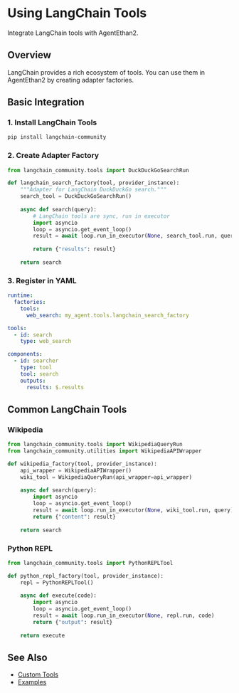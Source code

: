 # Using LangChain Tools

Integrate LangChain tools with AgentEthan2.

## Overview

LangChain provides a rich ecosystem of tools. You can use them in AgentEthan2 by creating adapter factories.

## Basic Integration

### 1. Install LangChain Tools

```bash
pip install langchain-community
```

### 2. Create Adapter Factory

```python
from langchain_community.tools import DuckDuckGoSearchRun

def langchain_search_factory(tool, provider_instance):
    """Adapter for LangChain DuckDuckGo search."""
    search_tool = DuckDuckGoSearchRun()
    
    async def search(query):
        # LangChain tools are sync, run in executor
        import asyncio
        loop = asyncio.get_event_loop()
        result = await loop.run_in_executor(None, search_tool.run, query)
        
        return {"results": result}
    
    return search
```

### 3. Register in YAML

```yaml
runtime:
  factories:
    tools:
      web_search: my_agent.tools.langchain_search_factory

tools:
  - id: search
    type: web_search

components:
  - id: searcher
    type: tool
    tool: search
    outputs:
      results: $.results
```

## Common LangChain Tools

### Wikipedia

```python
from langchain_community.tools import WikipediaQueryRun
from langchain_community.utilities import WikipediaAPIWrapper

def wikipedia_factory(tool, provider_instance):
    api_wrapper = WikipediaAPIWrapper()
    wiki_tool = WikipediaQueryRun(api_wrapper=api_wrapper)
    
    async def search(query):
        import asyncio
        loop = asyncio.get_event_loop()
        result = await loop.run_in_executor(None, wiki_tool.run, query)
        return {"content": result}
    
    return search
```

### Python REPL

```python
from langchain_community.tools import PythonREPLTool

def python_repl_factory(tool, provider_instance):
    repl = PythonREPLTool()
    
    async def execute(code):
        import asyncio
        loop = asyncio.get_event_loop()
        result = await loop.run_in_executor(None, repl.run, code)
        return {"output": result}
    
    return execute
```

## See Also

- [Custom Tools](./custom_tools.md)
- [Examples](./examples.md)


